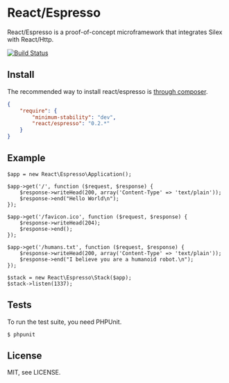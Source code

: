 # React/Espresso

React/Espresso is a proof-of-concept microframework that integrates Silex with
React/Http.

[![Build Status](https://secure.travis-ci.org/reactphp/espresso.png?branch=master)](http://travis-ci.org/react-php/espresso)

## Install

The recommended way to install react/espresso is [through
composer](http://getcomposer.org).

```JSON
{
    "require": {
        "minimum-stability": "dev",
        "react/espresso": "0.2.*"
    }
}
```

## Example

    $app = new React\Espresso\Application();

    $app->get('/', function ($request, $response) {
        $response->writeHead(200, array('Content-Type' => 'text/plain'));
        $response->end("Hello World\n");
    });

    $app->get('/favicon.ico', function ($request, $response) {
        $response->writeHead(204);
        $response->end();
    });

    $app->get('/humans.txt', function ($request, $response) {
        $response->writeHead(200, array('Content-Type' => 'text/plain'));
        $response->end("I believe you are a humanoid robot.\n");
    });

    $stack = new React\Espresso\Stack($app);
    $stack->listen(1337);

## Tests

To run the test suite, you need PHPUnit.

    $ phpunit

## License

MIT, see LICENSE.
